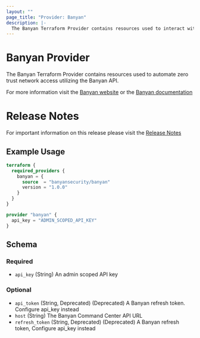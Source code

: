 ```yaml
---
layout: ""
page_title: "Provider: Banyan"
description: |-
  The Banyan Terraform Provider contains resources used to interact with the Banyan API.
---
```


# Banyan Provider

The Banyan Terraform Provider contains resources used to automate zero trust network access utilizing the Banyan API.

For more information visit the [Banyan website](https://www.banyansecurity.io/) or the [Banyan documentation](https://docs.banyansecurity.io/docs/)

# Release Notes

For important information on this release please visit the [Release Notes](https://github.com/banyansecurity/terraform-provider-banyan/releases/tag/v1.0)

## Example Usage

```terraform
terraform {
  required_providers {
    banyan = {
      source  = "banyansecurity/banyan"
      version = "1.0.0"
    }
  }
}

provider "banyan" {
  api_key = "ADMIN_SCOPED_API_KEY"
}
```

<!-- schema generated by tfplugindocs -->
## Schema

### Required

- `api_key` (String) An admin scoped API key

### Optional

- `api_token` (String, Deprecated) (Deprecated) A Banyan refresh token. Configure api_key instead
- `host` (String) The Banyan Command Center API URL
- `refresh_token` (String, Deprecated) (Deprecated) A Banyan refresh token, Configure api_key instead